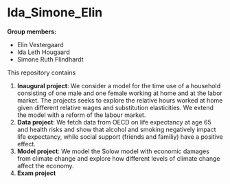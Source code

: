 # Ida_Simone_Elin

**Group members:**
- Elin Vestergaard
- Ida Leth Hougaard
- Simone Ruth Flindhardt

This repository contains  
1. **Inaugural project**: We consider a model for the time use of a household consisting of one male and one female working at home and at the labor market. The projects seeks to explore the relative hours worked at home given different relative wages and substitution elasticities. We extend the model with a reform of the labour market. 
2. **Data project**: We fetch data from OECD on life expectancy at age 65 and health risks and show that alcohol and smoking negatively impact life expectancy, while social support (friends and familiy) have a positive effect.
3. **Model project**: We model the Solow model with economic damages from climate change and explore how different levels of climate change affect the economy. 
4. **Exam project**
